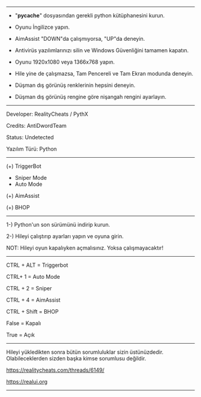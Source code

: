 ______________________________________________________________________________

- "__pycache__" dosyasından gerekli python kütüphanesini kurun.

- Oyunu İngilizce yapın.

- AimAssist "DOWN"da çalışmıyorsa, "UP"da deneyin.

- Antivirüs yazılımlarınızı silin ve Windows Güvenliğini tamamen kapatın.

- Oyunu 1920x1080 veya 1366x768 yapın.

- Hile yine de çalışmazsa, Tam Pencereli ve Tam Ekran modunda deneyin.

- Düşman dış görünüş renklerinin hepsini deneyin.

- Düşman dış görünüş rengine göre nişangah rengini ayarlayın.
_______________________________________________________________________________

Developer: RealityCheats / PythX

Credits: AntiDwordTeam

Status: Undetected

Yazılım Türü: Python
_______________________________________________________________________________

(+) TriggerBot
 -  Sniper Mode
 -  Auto Mode
 
(+) AimAssist

(+) BHOP
_______________________________________________________________________________

1-) Python'un son sürümünü indirip kurun.

2-) Hileyi çalıştırıp ayarları yapın ve oyuna girin.

NOT: Hileyi oyun kapalıyken açmalısınız. Yoksa çalışmayacaktır!
_______________________________________________________________________________

CTRL + ALT = Triggerbot

CTRL+ 1 = Auto Mode

CTRL + 2 = Sniper

CTRL + 4 = AimAssist

CTRL + Shift = BHOP

False = Kapalı

True = Açık
_______________________________________________________________________________

Hileyi yükledikten sonra bütün sorumluluklar sizin üstünüzdedir. Olabileceklerden sizden başka kimse sorumlusu değildir.

https://realitycheats.com/threads/6149/

https://realui.org
_______________________________________________________________________________

